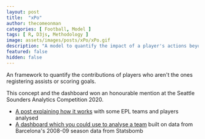 ```yaml
---
layout: post
title:  "xPo"
author: thecomeonman
categories: [ Football, Model ]
tags: [ R, D3js, Methodology ]
image: assets/images/posts/xPo/xPo.gif
description: "A model to quantify the impact of a player's actions beyond just goals and assists."
featured: false
hidden: false
---
```


An framework to quantify the contributions of players who aren't the ones registering assists or scoring goals.

This concept and the dashboard won an honourable mention at the Seattle Sounders Analytics Competition 2020.

- [A post explaining how it works](https://thecomeonman.github.io/xPo) with some EPL teams and players analysed
- [A dashboard which you could use to analyse a team](https://thecomeonman.github.io/xPoDashboard) built on data from Barcelona's 2008-09 season data from Statsbomb